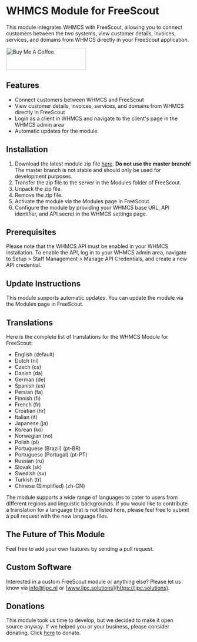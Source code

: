 # WHMCS Module for FreeScout

This module integrates WHMCS with FreeScout, allowing you to connect customers between the two systems, view customer details, invoices, services, and domains from WHMCS directly in your FreeScout application.

<a href="https://www.buymeacoffee.com/Lars-" target="_blank"><img src="https://cdn.buymeacoffee.com/buttons/v2/default-orange.png" alt="Buy Me A Coffee" height="60" style="height: 60px !important;width: 217px !important;" ></a>

## Features

- Connect customers between WHMCS and FreeScout
- View customer details, invoices, services, and domains from WHMCS directly in FreeScout
- Login as a client in WHMCS and navigate to the client's page in the WHMCS admin area
- Automatic updates for the module

## Installation

1. Download the latest module zip file [here](https://resources.ljpc.network/freescout-modules/whmcs/latest.zip). **Do not use the master branch!** The master branch is not stable and should only be used for development purposes.
2. Transfer the zip file to the server in the Modules folder of FreeScout.
3. Unpack the zip file.
4. Remove the zip file.
5. Activate the module via the Modules page in FreeScout.
6. Configure the module by providing your WHMCS base URL, API identifier, and API secret in the WHMCS settings page.

## Prerequisites

Please note that the WHMCS API must be enabled in your WHMCS installation. To enable the API, log in to your WHMCS admin area, navigate to Setup > Staff Management > Manage API Credentials, and create a new API credential.

## Update Instructions

This module supports automatic updates. You can update the module via the Modules page in FreeScout.

## Translations

Here is the complete list of translations for the WHMCS Module for FreeScout:

- English (default)
- Dutch (nl)
- Czech (cs)
- Danish (da)
- German (de)
- Spanish (es)
- Persian (fa)
- Finnish (fi)
- French (fr)
- Croatian (hr)
- Italian (it)
- Japanese (ja)
- Korean (ko)
- Norwegian (no)
- Polish (pl)
- Portuguese (Brazil) (pt-BR)
- Portuguese (Portugal) (pt-PT)
- Russian (ru)
- Slovak (sk)
- Swedish (sv)
- Turkish (tr)
- Chinese (Simplified) (zh-CN)

The module supports a wide range of languages to cater to users from different regions and linguistic backgrounds. If you would like to contribute a translation for a language that is not listed here, please feel free to submit a pull request with the new language files.

## The Future of This Module

Feel free to add your own features by sending a pull request.

## Custom Software

Interested in a custom FreeScout module or anything else? Please let us know via [info@ljpc.nl](mailto:info@ljpc.nl?subject=WHMCS%20Module) or [www.ljpc.solutions](https://ljpc.solutions).

## Donations

This module took us time to develop, but we decided to make it open source anyway. If we helped you or your business, please consider donating. Click [here](https://www.buymeacoffee.com/Lars-) to donate.
